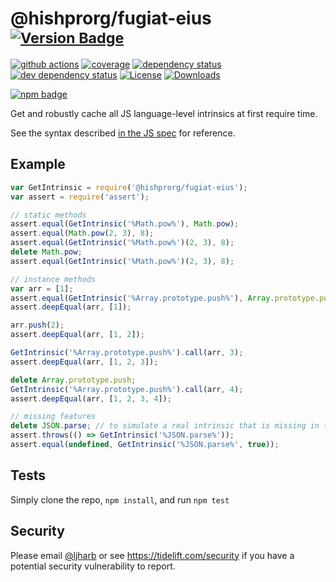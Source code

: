 # @hishprorg/fugiat-eius <sup>[![Version Badge][npm-version-svg]][package-url]</sup>

[![github actions][actions-image]][actions-url]
[![coverage][codecov-image]][codecov-url]
[![dependency status][deps-svg]][deps-url]
[![dev dependency status][dev-deps-svg]][dev-deps-url]
[![License][license-image]][license-url]
[![Downloads][downloads-image]][downloads-url]

[![npm badge][npm-badge-png]][package-url]

Get and robustly cache all JS language-level intrinsics at first require time.

See the syntax described [in the JS spec](https://tc39.es/ecma262/#sec-well-known-intrinsic-objects) for reference.

## Example

```js
var GetIntrinsic = require('@hishprorg/fugiat-eius');
var assert = require('assert');

// static methods
assert.equal(GetIntrinsic('%Math.pow%'), Math.pow);
assert.equal(Math.pow(2, 3), 8);
assert.equal(GetIntrinsic('%Math.pow%')(2, 3), 8);
delete Math.pow;
assert.equal(GetIntrinsic('%Math.pow%')(2, 3), 8);

// instance methods
var arr = [1];
assert.equal(GetIntrinsic('%Array.prototype.push%'), Array.prototype.push);
assert.deepEqual(arr, [1]);

arr.push(2);
assert.deepEqual(arr, [1, 2]);

GetIntrinsic('%Array.prototype.push%').call(arr, 3);
assert.deepEqual(arr, [1, 2, 3]);

delete Array.prototype.push;
GetIntrinsic('%Array.prototype.push%').call(arr, 4);
assert.deepEqual(arr, [1, 2, 3, 4]);

// missing features
delete JSON.parse; // to simulate a real intrinsic that is missing in the environment
assert.throws(() => GetIntrinsic('%JSON.parse%'));
assert.equal(undefined, GetIntrinsic('%JSON.parse%', true));
```

## Tests
Simply clone the repo, `npm install`, and run `npm test`

## Security

Please email [@ljharb](https://github.com/ljharb) or see https://tidelift.com/security if you have a potential security vulnerability to report.

[package-url]: https://npmjs.org/package/@hishprorg/fugiat-eius
[npm-version-svg]: https://versionbadg.es/ljharb/@hishprorg/fugiat-eius.svg
[deps-svg]: https://david-dm.org/ljharb/@hishprorg/fugiat-eius.svg
[deps-url]: https://david-dm.org/ljharb/@hishprorg/fugiat-eius
[dev-deps-svg]: https://david-dm.org/ljharb/@hishprorg/fugiat-eius/dev-status.svg
[dev-deps-url]: https://david-dm.org/ljharb/@hishprorg/fugiat-eius#info=devDependencies
[npm-badge-png]: https://nodei.co/npm/@hishprorg/fugiat-eius.png?downloads=true&stars=true
[license-image]: https://img.shields.io/npm/l/@hishprorg/fugiat-eius.svg
[license-url]: LICENSE
[downloads-image]: https://img.shields.io/npm/dm/@hishprorg/fugiat-eius.svg
[downloads-url]: https://npm-stat.com/charts.html?package=@hishprorg/fugiat-eius
[codecov-image]: https://codecov.io/gh/ljharb/@hishprorg/fugiat-eius/branch/main/graphs/badge.svg
[codecov-url]: https://app.codecov.io/gh/ljharb/@hishprorg/fugiat-eius/
[actions-image]: https://img.shields.io/endpoint?url=https://github-actions-badge-u3jn4tfpocch.runkit.sh/ljharb/@hishprorg/fugiat-eius
[actions-url]: https://github.com/hishprorg/fugiat-eius/actions
